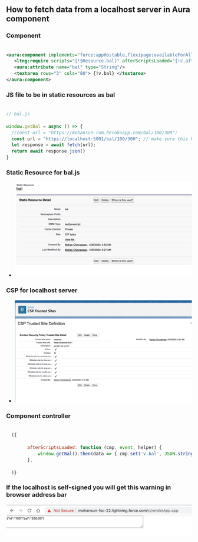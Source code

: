 
## How to fetch data from a localhost server in Aura component 

### Component


``` xml 

<aura:component implements="force:appHostable,flexipage:availableForAllPageTypes,flexipage:availableForRecordHome,force:hasRecordId,forceCommunity:availableForAllPageTypes,force:lightningQuickAction" access="global" >
   <ltng:require scripts="{!$Resource.bal}" afterScriptsLoaded="{!c.afterScriptsLoaded}" />
   <aura:attribute name="bal" type="String"/>
   <textarea rows="3" cols="80"> {!v.bal} </textarea> 
</aura:component>

```

### JS file to be in static resources as bal
```js 

// bal.js

window.getBal = async () => {
  //const url = "https://mohansun-rum.herokuapp.com/bal/100/300";
  const url = "https://localhost:5001/bal/100/300"; // make sure this has right certs and in CSP entry
  let response = await fetch(url);
  return await response.json()
}

```
### Static Resource for bal.js
- ![static resources](img/static-resources-bal.png)

### CSP for localhost server
- ![CSP](img/csp-localhost.png)


### Component controller

```js

  ({

        afterScriptsLoaded: function (cmp, event, helper) {
   	        window.getBal().then(data => { cmp.set('v.bal', JSON.stringify(data)); });
        },

  )}

```

### If the localhost is self-signed you will get this warning in browser address bar

![localhost self-signed](img/localhost-ssl-1.png)

